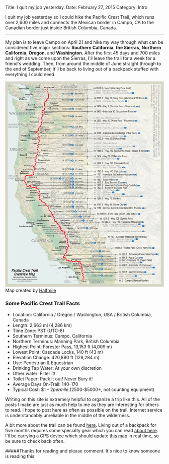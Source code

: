 Title: I quit my job yesterday.
Date: February 27, 2015
Category: Intro

I quit my job yesterday so I could hike the Pacific Crest Trail, which runs over 2,600 miles and connects the Mexican border in Campo, CA to the Canadian border just inside British Columbia, Canada.
- - -
My plan is to leave Campo on April 21 and hike my way through what can be considered five major sections: **Southern California**, **the Sierras**, **Northern California**, **Oregon**, and **Washington**. After the first 45 days and 700 miles and right as we come upon the Sierras, I'll leave the trail for a week for a friend's wedding.  Then, from around the middle of June straight through to the end of September, it'll be back to living out of a backpack stuffed with everything I could need.

<div class="post-image">
    <a href="/images/pct-overview.png" data-lightbox="image-1" data-title="Map by Halfmile">
        <img src="/images/pct-overview.png">
    </a>
    <div class="image-caption">
        Map created by <a href="http://www.pctmap.net/" target="_blank">Halfmile</a>
    </div>
</div>

### Some Pacific Crest Trail Facts
- Location: California / Oregon / Washington, USA / British Columbia, Canada
- Length: 2,663 mi (4,286 km)
- Time Zone: PST (UTC-8)
- Southern Terminus: Campo, California
- Northern Terminus: Manning Park, British Columbia
- Highest Point: Forester Pass, 13,153 ft (4,009 m)
- Lowest Point: Cascade Locks, 140 ft (43 m)
- Elevation Change: 420,880 ft (128,284 m)
- Use: Pedestrian & Equestrian
- Drinking Tap Water: At your own discretion
- Other water: Filter it!
- Toilet Paper: Pack it out!  Never Bury it!
- Average Days On-Trail: 140-170
- Typical Cost: $1 – $2 per mile.  ($2500-$5000+, not counting equipment)

Writing on this site is extremely helpful to organize a trip like this.  All of the posts I make are just as much help to me as they are interesting for others to read.  I hope to post here as often as possible on the trail.  Internet service is understandably unreliable in the middle of the wilderness.

A bit more about the trail can be found [here]({filename}/the_pct.md).  Living out of a backpack for five months requires some specialty gear which you can read [about here]({filename}/gearbreakdown.md).  I'll be carrying a GPS device which should update [this map]({filename}/pages/map.md) in real time, so be sure to check back often.

#####Thanks for reading and please comment.  It's nice to know someone is reading this.